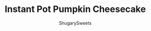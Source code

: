 ---
layout: ../../layouts/MarkdownPostLayout.astro
title: Instant Pot Pumpkin Cheesecake
author: ShugarySweets
pubDate: 2019-10-11
description: "Instant Pot Pumpkin Cheesecake is the creamiest, silky smooth, fall dessert you&#x27;ve been craving. Transform your Thanksgiving dessert table with this easy pressure cooker dessert recipe!"
image_url: https://www.shugarysweets.com/wp-content/uploads/2019/10/instant-pot-pumpkin-cheesecake-2.jpg
tags: ["Desserts","American"]
calories: 383
protein: 6
carbohydrates: 38
fats: 24
fiber: 1
ingredients: ["1 cup graham cracker crumbs (about 1 sleeve, or 9 full size crackers)","2 Tbsp granulated sugar","5 Tbsp unsalted butter, melted","2 packages (8 oz each) cream cheese, room temperature","2/3 cup granulated sugar","2 large eggs, room temperature","1/2 cup pure pumpkin puree","1/4 cup sour cream","2 tsp pumpkin pie spice","1 tsp vanilla extract","1/4 cup all-purpose flour","1 cup COLD heavy whipping cream","1/4 cup powdered sugar"]
serves: 8
time: "8 hours 50 minutes"
prepTime: "15 minutes"
instructions: ["In a food processor, pulse the graham crackers with granulated sugar until fine crumbs. Add in melted butter and mix until combined.","Press the crumbs into the bottom (and partially up the sides) of a 7-inch cheesecake pan. Set aside.","In a large mixing bowl, combine the cream cheese and granulated sugar. Mix until smooth. Beat in eggs, one at a time.","Add pumpkin, sour cream, pumpkin pie spice, vanilla extract, and all-purpose flour. Mix just until everything is blended.","Pour the filling into the prepared crust.","Wrap the top of the cheesecake in aluminum foil. Then place the cheesecake on a second, large piece of foil, wrapping the sides of foil up over the top of the covered cheesecake. Press the foil snug onto the pan.","Add 1 cup of water to the bottom of the Instant Pot. Place the foil wrapped cheesecake pan on the trivet (I use the one that came with my pressure cooker) and lower into the pressure cooker.","Secure lid and turn valve to \"SEALING.\" Select high pressure for 35 minutes.","When the cook time ends, allow to naturally release pressure completely (this takes about 20-30 minutes).","Remove cheesecake from Instant Pot by lifting up the trivet by the handles. Allow cheesecake to cool completely to room temperature.","Refrigerate cheesecake overnight or at least 8 hours, before serving.","To remove cheesecake from pan, remove foil and gently blot off any excess condensation from the top of the cheesecake, using a paper towel.","Use a knife to run around the edges of the pan and gently push the bottom of the cheesecake pan up to lift it out of the pan (or unhinge the buckle if your pan has that).","For the homemade whipped cream, in a bowl, add heavy whipping cream with powdered sugar.","Beat until peaks form, this will take several minutes.","Using a disposable decorator bag, pipe swirls of whipped cream on cheesecake. Or place in a bowl and serve with a spoon so guests can add their own whipped cream."]
nutrition: ["383 calories","38 grams carbohydrates","110 milligrams cholesterol","24 grams fat","1 grams fiber","6 grams protein","14 grams saturated fat","124 milligrams sodium","28 grams sugar","1 grams trans fat","8 grams unsaturated fat"]
---
